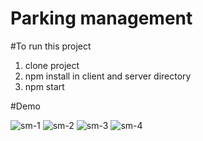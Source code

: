 # Parking management

#To run this project

1. clone project
2.  npm install in client and server directory
3. npm start 


#Demo

![sm-1](https://user-images.githubusercontent.com/80757890/208710540-8db590d2-eacd-4532-b121-6f75ba58fb66.png)
![sm-2](https://user-images.githubusercontent.com/80757890/208710577-d852fde0-57e5-4fe7-9dd7-d794d54b54e5.png)
![sm-3](https://user-images.githubusercontent.com/80757890/208710620-6ab22fdf-e93b-4a91-ad6f-bef4c97bb0a4.png)
![sm-4](https://user-images.githubusercontent.com/80757890/208710637-8a61e064-16aa-4fc4-802a-a85227df1e5a.png)
